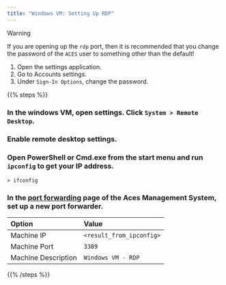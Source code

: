 ```yaml
---
title: "Windows VM: Setting Up RDP"
---
```


> [!WARNING]
>
> If you are opening up the `rdp` port, then it is recommended that you change
> the password of the `ACES` user to something other than the default!
>
> 1. Open the settings application.
> 1. Go to Accounts settings.
> 1. Under `Sign-In Options`, change the password.

{{% steps %}}

### In the windows VM, open settings. Click `System > Remote Desktop`.

### Enable remote desktop settings.

### Open PowerShell or Cmd.exe from the start menu and run `ipconfig` to get your IP address.

```{filename=PowerShell}
> ifconfig
```

### In the [port forwarding](https://ams.aces.umd.edu/user/port_forwarding) page of the Aces Management System, set up a new port forwarder.

| Option              | Value                    |
| :------------------ | :----------------------- |
| Machine IP          | `<result_from_ipconfig>` |
| Machine Port        | `3389`                   |
| Machine Description | `Windows VM - RDP`       |

{{% /steps %}}
